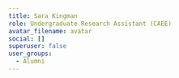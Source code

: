 ```yaml
---
title: Sara Kingman
role: Undergraduate Research Assistant (CAEE)
avatar_filename: avatar
social: []
superuser: false
user_groups:
  - Alumni
---
```

